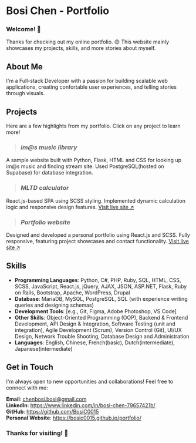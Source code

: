 # Bosi Chen - Portfolio
### Welcome! 👋
Thanks for checking out my online portfolio. 😊
This website mainly showcases my projects, skills, and more stories about myself.


## About Me
I'm a Full-stack Developer with a passion for building scalable web applications, creating confortable user experiences, and telling stories through visuals.


## Projects
Here are a few highlights from my portfolio. Click on any project to learn more!

>### *im@s music library*
A sample website built with Python, Flask, HTML and CSS for looking up im@s music and finding stream site. Used PostgreSQL(hosted on Supabase) for database integration.
<!-- [Visit live site ↗]() -->

>### *MLTD calculator*
React.js-based SPA using SCSS styling. Implemented dynamic calculation logic and responsive design features. [Visit live site ↗](https://bosic0015.github.io/mltd-calculator/)

>### *Portfolio website*
Designed and developed a personal portfolio using React.js and SCSS. Fully responsive, featuring project showcases and contact functionality.
[Visit live site ↗](https://bosic0015.github.io/portfolio/)


## Skills
* **Programming Languages**: Python, C#, PHP, Ruby, SQL, HTML, CSS, SCSS, JavaScript, React.js, jQuery, AJAX, JSON, ASP.NET, Flask, Ruby on Rails, Bootstrap, Apache, WordPress, Drupal
* **Database**:  MariaDB, MySQL, PostgreSQL, SQL (with experience writing queries and designing schemas)
* **Development Tools**: [e.g., Git, Figma, Adobe Photoshop, VS Code]  
* **Other Skills**: Object-Oriented Programming (OOP), Backend & Frontend Development, API Design & Integration, Software Testing (unit and integration), Agile Development (Scrum), Version Control (Git), UI/UX Design, Network Trouble Shooting, Database Design and
Administration 
* **Languages**: English, Chinese, French(basic), Dutch(intermediate), Japanese(intermediate)  


## Get in Touch
I'm always open to new opportunities and collaborations! Feel free to connect with me:

__Email__: [chenbosi.bosi@gmail.com](mailto:chenbosi.bosi@gmail.com)  
__LinkedIn__: https://www.linkedin.com/in/bosi-chen-79657421b/  
__GitHub__: https://github.com/BosiC0015  
__Personal Website__: https://bosic0015.github.io/portfolio/

### Thanks for visiting! 👋